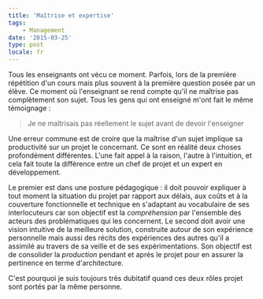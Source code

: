 ```yaml
---
title: 'Maîtrise et expertise'
tags:
    - Management
date: '2015-03-25'
type: post
locale: fr
---
```


Tous les enseignants ont vécu ce moment. Parfois, lors de la première répétition d'un cours mais plus souvent à la première question posée par un élève. Ce moment où l'enseignant se rend compte qu'il ne maîtrise pas complètement son sujet. Tous les gens qui ont enseigné m'ont fait le même témoignage&nbsp;:

> Je ne maîtrisais pas réellement le sujet avant de devoir l'enseigner

<!-- more -->

Une erreur commune est de croire que la maîtrise d'un sujet implique sa productivité sur un projet le concernant. Ce sont en réalité deux choses profondément différentes. L'une fait appel à la raison, l'autre à l'intuition, et cela fait toute la différence entre un chef de projet et un expert en développement.

Le premier est dans une posture pédagogique&nbsp;: il doit pouvoir expliquer à tout moment la situation du projet par rapport aux délais, aux coûts et à la couverture fonctionnelle et technique en s'adaptant au vocabulaire de ses interlocuteurs car son objectif est la _compréhension_ par l'ensemble des acteurs des problématiques qui les concernent. Le second doit avoir une vision intuitive de la meilleure solution, construite autour de son expérience personnelle mais aussi des récits des expériences des autres qu'il a assimilé au travers de sa veille et de ses expérimentations. Son objectif est de consolider la _production_ pendant et après le projet pour en assurer la pertinence en terme d'architecture.

C'est pourquoi je suis toujours très dubitatif quand ces deux rôles projet sont portés par la même personne.
